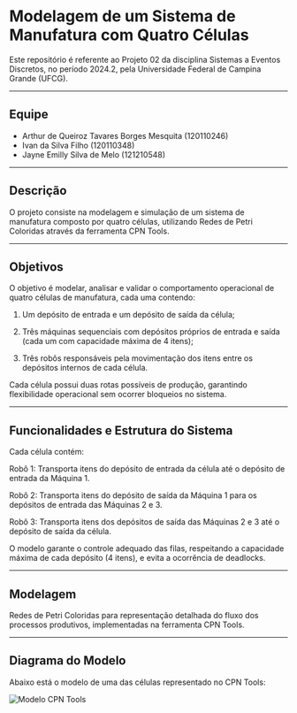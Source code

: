 # Modelagem de um Sistema de Manufatura com Quatro Células

Este repositório é referente ao Projeto 02 da disciplina Sistemas a Eventos Discretos, no período 2024.2, pela Universidade Federal de Campina Grande (UFCG).

---

## Equipe
- Arthur de Queiroz Tavares Borges Mesquita (120110246)
- Ivan da Silva Filho (120110348)
- Jayne Emilly Silva de Melo (121210548)

---

## Descrição
O projeto consiste na modelagem e simulação de um sistema de manufatura composto por quatro células, utilizando Redes de Petri Coloridas através da ferramenta CPN Tools.

---

## Objetivos

O objetivo é modelar, analisar e validar o comportamento operacional de quatro células de manufatura, cada uma contendo:

1. Um depósito de entrada e um depósito de saída da célula;

2. Três máquinas sequenciais com depósitos próprios de entrada e saída (cada um com capacidade máxima de 4 itens);

3. Três robôs responsáveis pela movimentação dos itens entre os depósitos internos de cada célula.

Cada célula possui duas rotas possíveis de produção, garantindo flexibilidade operacional sem ocorrer bloqueios no sistema.

---

## Funcionalidades e Estrutura do Sistema

Cada célula contém:

Robô 1: Transporta itens do depósito de entrada da célula até o depósito de entrada da Máquina 1.

Robô 2: Transporta itens do depósito de saída da Máquina 1 para os depósitos de entrada das Máquinas 2 e 3.

Robô 3: Transporta itens dos depósitos de saída das Máquinas 2 e 3 até o depósito de saída da célula.

O modelo garante o controle adequado das filas, respeitando a capacidade máxima de cada depósito (4 itens), e evita a ocorrência de deadlocks.

---

## Modelagem

Redes de Petri Coloridas para representação detalhada do fluxo dos processos produtivos, implementadas na ferramenta CPN Tools.

---

## Diagrama do Modelo

Abaixo está o modelo de uma das células representado no CPN Tools:

![Modelo CPN Tools](imgs/Célula1.png)


